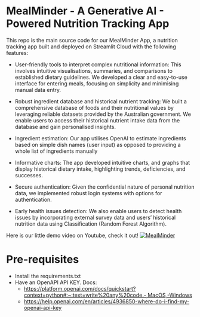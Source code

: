 # MealMinder - A Generative AI - Powered Nutrition Tracking App
This repo is the main source code for our MealMinder App, a nutrition tracking app built and deployed on Streamlit Cloud with the following features:

- User-friendly tools to interpret complex nutritional information: This involves intuitive visualisations, summaries, and comparisons to established dietary guidelines. We developed a clear and easy-to-use interface for entering meals, focusing on simplicity and minimising manual data entry.

- Robust ingredient database and historical nutrient tracking: We built a comprehensive database of foods and their nutritional values by leveraging reliable datasets provided by the Australian government. We enable users to access their historical nutrient intake data from the database and gain personalised insights.

- Ingredient estimation: Our app utilises OpenAI to estimate ingredients based on simple dish names (user input) as opposed to providing a whole list of ingredients manually

- Informative charts: The app developed intuitive charts, and graphs that display historical dietary intake, highlighting trends, deficiencies, and successes.

- Secure authentication: Given the confidential nature of personal nutrition data, we implemented robust login systems with options for authentication.

- Early health issues detection: We also enable users to detect health issues by incorporating external survey data and users’ historical nutrition data using Classification (Random Forest Algorithm).

Here is our little demo video on Youtube, check it out!
[![MealMinder](https://github.com/phamthiminhtu/ilab/assets/56192840/a1218196-8feb-4bea-be93-e3cab18c1206)](https://youtu.be/aIandiLboPo"MealMinder")


# Pre-requisites
- Install the requirements.txt
- Have an OpenAPI API KEY. Docs:
    - https://platform.openai.com/docs/quickstart?context=python#:~:text=write%20any%20code.-,MacOS,-Windows
    - https://help.openai.com/en/articles/4936850-where-do-i-find-my-openai-api-key
